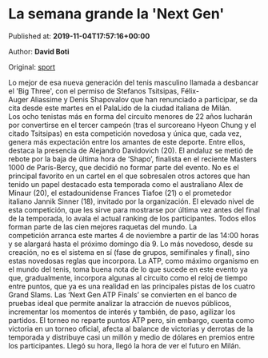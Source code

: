
# La semana grande la 'Next Gen'

Published at: **2019-11-04T17:57:16+00:00**

Author: **David Boti**

Original: [sport](https://www.sport.es/es/noticias/tenis/next-gen-atp-finals-previa-7713922)

Lo mejor de esa nueva generación del tenis masculino llamada a desbancar el 'Big Three', con el permiso de Stefanos Tsitsipas, Félix-Auger Aliassime y Denis Shapovalov que han renunciado a participar, se da cita desde este martes en el PalaLido de la ciudad italiana de Milán. Los ocho tenistas más en forma del circuito menores de 22 años lucharán por convertirse en el tercer campeón (tras el surcoreano Hyeon Chung y el citado Tsitsipas) en esta competición novedosa y única que, cada vez, genera más expectación entre los amantes de este deporte.
Entre ellos, destaca la presencia de Alejandro Davidovich (20). El andaluz se metió de rebote por la baja de última hora de ‘Shapo’, finalista en el reciente Masters 1000 de París-Bercy, que decidió no formar parte del evento. No es el principal favorito en un cartel en el que sobresalen otros actores que han tenido un papel destacado esta temporada como el australiano Alex de Minaur (20), el estadounidense Frances Tiafoe (21) o el prometedor italiano Jannik Sinner (18), invitado por la organización. El elevado nivel de esta competición, que les sirve para mostrarse por última vez antes del final de la temporada, lo avala el actual ranking de los participantes. Todos ellos forman parte de las cien mejores raquetas del mundo.
La competición arranca este martes 4 de noviembre a partir de las 14:00 horas y se alargará hasta el próximo domingo día 9. Lo más novedoso, desde su creación, no es el sistema en sí (fase de grupos, semifinales y final), sino estas novedosas reglas que incorpora. La ATP, como máximo organismo en el mundo del tenis, toma buena nota de lo que sucede en este evento ya que, gradualmente, incorpora algunas al circuito como el reloj de tiempo entre puntos, que ya es una realidad en las principales pistas de los cuatro Grand Slams.
Las ‘Next Gen ATP Finals’ se convierten en el banco de pruebas ideal que permite analizar la atracción de nuevos públicos, incrementar los momentos de interés y también, de paso, agilizar los partidos. El torneo no reparte puntos ATP pero, sin embargo, cuenta como victoria en un torneo oficial, afecta al balance de victorias y derrotas de la temporada y distribuye casi un millón y medio de dólares en premios entre los participantes. Llegó su hora, llegó la hora de ver el futuro en Milán.

